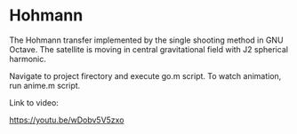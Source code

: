 # Hohmann
The Hohmann transfer implemented by the single shooting method in GNU Octave. The satellite is moving in central gravitational field with J2 spherical harmonic.

Navigate to project firectory and execute go.m script. To watch animation, run anime.m script.

Link to video:

https://youtu.be/wDobv5V5zxo
